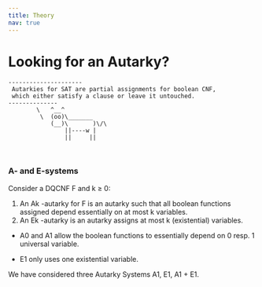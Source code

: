 ```yaml
---
title: Theory
nav: true
---
```

<div class="page">
  <h1 class="page-title">Looking for an Autarky?</h1>
  <!--<span>Sorry, but the page you were trying to view does not exist.</span>-->
<pre><code>---------------------
 Autarkies for SAT are partial assignments for boolean CNF, 
 which either satisfy a clause or leave it untouched.
--------------
        \   ^__^
         \  (oo)\_______
            (__)\       )\/\
                ||----w |
                ||     ||

</code></pre>
</div>

### A- and E-systems
Consider a DQCNF F and k ≥ 0:
  1. An Ak -autarky for F is an autarky such that all boolean functions assigned depend essentially on at most k variables. 
  2. An Ek -autarky is an autarky assigns at most k (existential) variables.

  - A0 and A1 allow the boolean functions to essentially depend on 0 resp. 1 universal variable.

  - E1 only uses one existential variable.

We have considered three Autarky Systems A1, E1, A1 + E1.
